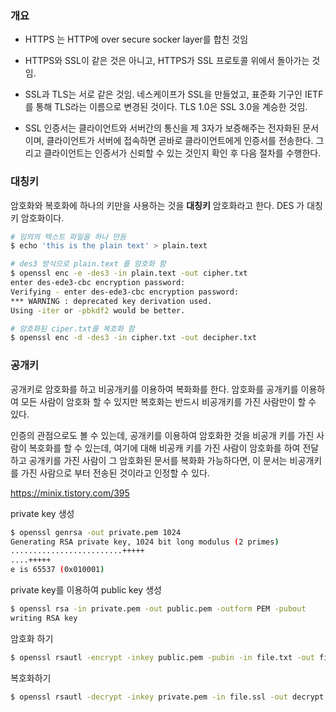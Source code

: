 ### 개요

* HTTPS 는 HTTP에 over secure socker layer를 합친 것임  

* HTTPS와 SSL이 같은 것은 아니고, HTTPS가 SSL 프로토콜 위에서 돌아가는 것임.

* SSL과 TLS는 서로 같은 것임. 네스케이프가 SSL을 만들었고, 표준화 기구인 IETF를 통해 TLS라는 이름으로 변경된 것이다. TLS 1.0은 SSL 3.0을 계승한 것임.

* SSL 인증서는 클라이언트와 서버간의 통신을 제 3자가 보증해주는 전자화된 문서이며, 클라이언트가 서버에 접속하면 곧바로 클라이언트에게 인증서를 전송한다. 그리고 클라이언트는 인증서가 신뢰할 수 있는 것인지 확인 후 다음 절차를 수행한다.

### 대칭키

암호화와 복호화에 하나의 키만을 사용하는 것을 __대칭키__ 암호화라고 한다. DES 가 대칭키 암호화이다.

``` bash
# 임의의 텍스트 파일을 하나 만듬
$ echo 'this is the plain text' > plain.text

# des3 방식으로 plain.text 를 암호화 함
$ openssl enc -e -des3 -in plain.text -out cipher.txt
enter des-ede3-cbc encryption password:
Verifying - enter des-ede3-cbc encryption password:
*** WARNING : deprecated key derivation used.
Using -iter or -pbkdf2 would be better.

# 암호화된 ciper.txt를 복호화 함
$ openssl enc -d -des3 -in cipher.txt -out decipher.txt

```

### 공개키

공개키로 암호화를 하고 비공개키를 이용하여 복화화를 한다. 암호화를 공개키를 이용하여 모든 사람이 암호화 할 수 있지만 복호화는 반드시 비공개키를 가진 사람만이 할 수 있다.  
  
인증의 관점으로도 볼 수 있는데, 공개키를 이용하여 암호화한 것을 비공개 키를 가진 사람이 복호화를 할 수 있는데, 여기에 대해 비공캐 키를 가진 사람이 암호화를 하여 전달하고 공개키를 가진 사람이 그 암호화된 문서를 복화화 가능하다면, 이 문서는 비공개키를 가진 사람으로 부터 전송된 것이라고 인정할 수 있다. 

https://minix.tistory.com/395


private key 생성

``` bash
$ openssl genrsa -out private.pem 1024
Generating RSA private key, 1024 bit long modulus (2 primes)
.........................+++++
....+++++
e is 65537 (0x010001)

```

private key를 이용하여 public key 생성
``` bash
$ openssl rsa -in private.pem -out public.pem -outform PEM -pubout
writing RSA key
```

암호화 하기
``` bash
$ openssl rsautl -encrypt -inkey public.pem -pubin -in file.txt -out file.ssl;
```

복호화하기
``` bash
$ openssl rsautl -decrypt -inkey private.pem -in file.ssl -out decrypt.txt
```